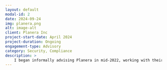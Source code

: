 ```yaml
---
layout: default
modal-id: 2
date: 2024-09-24
img: planera.png
alt: image-alt
client: Planera Inc
project-start-date: April 2024
project-duration: Ongoing
engagement-type: Advisory
category: Security, Compliance
description: >
    I began informally advising Planera in mid-2022, working with their engineering leadership—two of whom were former colleagues from Siden—to help design and launch their product infrastructure. Officially engaged in April 2024, I was brought on to guide them through SOC 2 compliance. I worked closely with the team to establish controls, author policies, and ensure compliance readiness. Planera is now funded through a Series A, and I continue to play a key role in shaping their infrastructure and compliance strategies.
---
```

